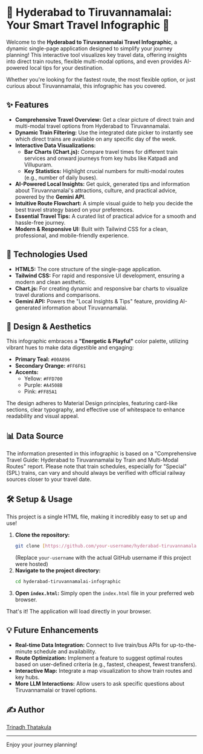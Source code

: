 # 🚂 Hyderabad to Tiruvannamalai: Your Smart Travel Infographic 🚌

Welcome to the **Hyderabad to Tiruvannamalai Travel Infographic**, a dynamic single-page application designed to simplify your journey planning! This interactive tool visualizes key travel data, offering insights into direct train routes, flexible multi-modal options, and even provides AI-powered local tips for your destination.

Whether you're looking for the fastest route, the most flexible option, or just curious about Tiruvannamalai, this infographic has you covered.

## ✨ Features

* **Comprehensive Travel Overview:** Get a clear picture of direct train and multi-modal travel options from Hyderabad to Tiruvannamalai.
* **Dynamic Train Filtering:** Use the integrated date picker to instantly see which direct trains are available on any specific day of the week.
* **Interactive Data Visualizations:**
    * **Bar Charts (Chart.js):** Compare travel times for different train services and onward journeys from key hubs like Katpadi and Villupuram.
    * **Key Statistics:** Highlight crucial numbers for multi-modal routes (e.g., number of daily buses).
* **AI-Powered Local Insights:** Get quick, generated tips and information about Tiruvannamalai's attractions, culture, and practical advice, powered by the **Gemini API**.
* **Intuitive Route Flowchart:** A simple visual guide to help you decide the best travel strategy based on your preferences.
* **Essential Travel Tips:** A curated list of practical advice for a smooth and hassle-free journey.
* **Modern & Responsive UI:** Built with Tailwind CSS for a clean, professional, and mobile-friendly experience.

## 🚀 Technologies Used

* **HTML5:** The core structure of the single-page application.
* **Tailwind CSS:** For rapid and responsive UI development, ensuring a modern and clean aesthetic.
* **Chart.js:** For creating dynamic and responsive bar charts to visualize travel durations and comparisons.
* **Gemini API:** Powers the "Local Insights & Tips" feature, providing AI-generated information about Tiruvannamalai.

## 🎨 Design & Aesthetics

This infographic embraces a **"Energetic & Playful"** color palette, utilizing vibrant hues to make data digestible and engaging:

* **Primary Teal:** `#00A896`
* **Secondary Orange:** `#FF6F61`
* **Accents:**
    * Yellow: `#FFD700`
    * Purple: `#A4508B`
    * Pink: `#FF85A1`

The design adheres to Material Design principles, featuring card-like sections, clear typography, and effective use of whitespace to enhance readability and visual appeal.

## 📊 Data Source

The information presented in this infographic is based on a "Comprehensive Travel Guide: Hyderabad to Tiruvannamalai by Train and Multi-Modal Routes" report. Please note that train schedules, especially for "Special" (SPL) trains, can vary and should always be verified with official railway sources closer to your travel date.

## 🛠️ Setup & Usage

This project is a single HTML file, making it incredibly easy to set up and use!

1.  **Clone the repository:**
    ```bash
    git clone [https://github.com/your-username/hyderabad-tiruvannamalai-infographic.git](https://github.com/your-username/hyderabad-tiruvannamalai-infographic.git)
    ```
    (Replace `your-username` with the actual GitHub username if this project were hosted)
2.  **Navigate to the project directory:**
    ```bash
    cd hyderabad-tiruvannamalai-infographic
    ```
3.  **Open `index.html`:** Simply open the `index.html` file in your preferred web browser.

That's it! The application will load directly in your browser.

## 💡 Future Enhancements

* **Real-time Data Integration:** Connect to live train/bus APIs for up-to-the-minute schedule and availability.
* **Route Optimization:** Implement a feature to suggest optimal routes based on user-defined criteria (e.g., fastest, cheapest, fewest transfers).
* **Interactive Map:** Integrate a map visualization to show train routes and key hubs.
* **More LLM Interactions:** Allow users to ask specific questions about Tiruvannamalai or travel options.

## ✍️ Author
[Trinadh Thatakula]([https://github.com/trinadhthatakula])

---

Enjoy your journey planning!

